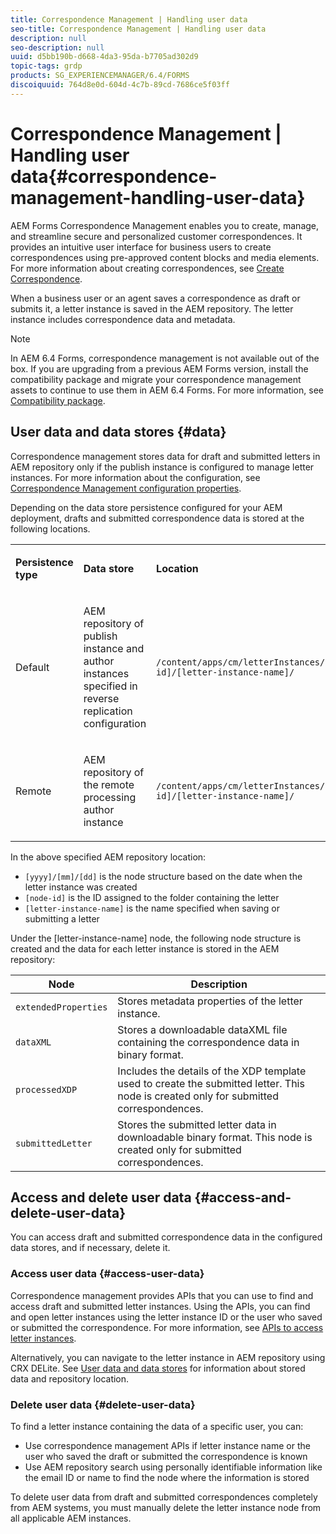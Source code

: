 ```yaml
---
title: Correspondence Management | Handling user data
seo-title: Correspondence Management | Handling user data
description: null
seo-description: null
uuid: d5bb190b-d668-4da3-95da-b7705ad302d9
topic-tags: grdp
products: SG_EXPERIENCEMANAGER/6.4/FORMS
discoiquuid: 764d8e0d-604d-4c7b-89cd-7686ce5f03ff
---
```


# Correspondence Management | Handling user data{#correspondence-management-handling-user-data}

AEM Forms Correspondence Management enables you to create, manage, and streamline secure and personalized customer correspondences. It provides an intuitive user interface for business users to create correspondences using pre-approved content blocks and media elements. For more information about creating correspondences, see [Create Correspondence](/help/forms/using/create-correspondence.md).

When a business user or an agent saves a correspondence as draft or submits it, a letter instance is saved in the AEM repository. The letter instance includes correspondence data and metadata.

>[!NOTE]
>
>In AEM 6.4 Forms, correspondence management is not available out of the box. If you are upgrading from a previous AEM Forms version, install the compatibility package and migrate your correspondence management assets to continue to use them in AEM 6.4 Forms. For more information, see [Compatibility package](/help/forms/using/compatibility-package.md).

## User data and data stores {#data}

Correspondence management stores data for draft and submitted letters in AEM repository only if the publish instance is configured to manage letter instances. For more information about the configuration, see [Correspondence Management configuration properties](/help/forms/using/cm-configuration-properties.md).

Depending on the data store persistence configured for your AEM deployment, drafts and submitted correspondence data is stored at the following locations.

<table> 
 <tbody>
  <tr>
   <td><p><strong>Persistence type</strong></p> </td> 
   <td><p><strong>Data store</strong></p> </td> 
   <td><p><strong>Location</strong></p> </td> 
  </tr>
  <tr>
   <td><p>Default</p> </td> 
   <td><p>AEM repository of publish instance and author instances specified in reverse replication configuration</p> </td> 
   <td><p><code>/content/apps/cm/letterInstances/[yyyy]/[mm]/[dd]/[node-id]/[letter-instance-name]/</code><br /> </p> </td> 
  </tr>
  <tr>
   <td><p>Remote</p> </td> 
   <td><p>AEM repository of the remote processing author instance</p> </td> 
   <td><p><code>/content/apps/cm/letterInstances/[yyyy]/[mm]/[dd]/[node-id]/[letter-instance-name]/</code></p> </td> 
  </tr>
 </tbody>
</table>

In the above specified AEM repository location:

* `[yyyy]/[mm]/[dd]` is the node structure based on the date when the letter instance was created
* `[node-id]` is the ID assigned to the folder containing the letter
* `[letter-instance-name]` is the name specified when saving or submitting a letter

Under the [letter-instance-name] node, the following node structure is created and the data for each letter instance is stored in the AEM repository:

| Node |Description |
|---|---|
| `extendedProperties` |Stores metadata properties of the letter instance. |
| `dataXML` |Stores a downloadable dataXML file containing the correspondence data in binary format. |
| `processedXDP` |Includes the details of the XDP template used to create the submitted letter. This node is created only for submitted correspondences. |
| `submittedLetter` |Stores the submitted letter data in downloadable binary format. This node is created only for submitted correspondences. |

## Access and delete user data {#access-and-delete-user-data}

You can access draft and submitted correspondence data in the configured data stores, and if necessary, delete it.

### Access user data {#access-user-data}

Correspondence management provides APIs that you can use to find and access draft and submitted letter instances. Using the APIs, you can find and open letter instances using the letter instance ID or the user who saved or submitted the correspondence. For more information, see [APIs to access letter instances](/help/forms/using/cm-apis-to-access-letter-instances.md).

Alternatively, you can navigate to the letter instance in AEM repository using CRX DELite. See [User data and data stores](/help/forms/using/correspondence-management-handling-user-data.md#data) for information about stored data and repository location.

### Delete user data {#delete-user-data}

To find a letter instance containing the data of a specific user, you can:

* Use correspondence management APIs if letter instance name or the user who saved the draft or submitted the correspondence is known
* Use AEM repository search using personally identifiable information like the email ID or name to find the node where the information is stored

To delete user data from draft and submitted correspondences completely from AEM systems, you must manually delete the letter instance node from all applicable AEM instances.
